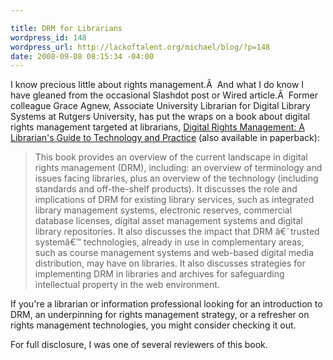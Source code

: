 ```yaml
--- 

title: DRM for Librarians
wordpress_id: 148
wordpress_url: http://lackoftalent.org/michael/blog/?p=148
date: 2008-09-08 08:15:34 -04:00
---
```

I know precious little about rights management.Â  And what I do know I have gleaned from the occasional Slashdot post or Wired article.Â  Former colleague Grace Agnew, Associate University Librarian for Digital Library Systems at Rutgers University, has put the wraps on a book about digital rights management targeted at librarians, <a href="http://www.amazon.com/Digital-Management-Librarians-Technology-Practise/dp/other-editions/1843341824" target="_blank">Digital Rights Management: A Librarian's Guide to Technology and Practice</a> (also available in paperback):
<blockquote>This book provides an overview of the current landscape in digital rights management (DRM), including: an overview of terminology and issues facing libraries, plus an overview of the technology (including standards and off-the-shelf products). It discusses the role and implications of DRM for existing library services, such as integrated library management systems, electronic reserves, commercial database licenses, digital asset management systems and digital library repositories. It also discusses the impact that DRM â€˜trusted systemâ€™ technologies, already in use in complementary areas, such as course management systems and web-based digital media distribution, may have on libraries. It also discusses strategies for implementing DRM in libraries and archives for safeguarding intellectual property in the web environment.</blockquote>
If you're a librarian or information professional looking for an introduction to DRM, an underpinning for rights management strategy, or a refresher on rights management technologies, you might consider checking it out.

For full disclosure, I was one of several reviewers of this book.
